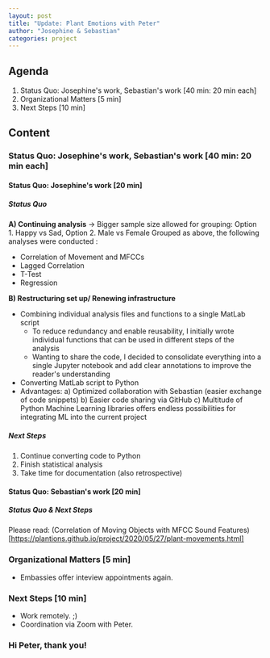 ```yaml
---
layout: post
title: "Update: Plant Emotions with Peter"
author: "Josephine & Sebastian"
categories: project
---
```


## Agenda

1. Status Quo: Josephine's work, Sebastian's work  [40 min: 20 min each]
3. Organizational Matters [5 min]
4. Next Steps [10 min]

## Content

### Status Quo: Josephine's work, Sebastian's work  [40 min: 20 min each]

#### Status Quo: Josephine's work [20 min]

##### Status Quo
**A) Continuing analysis**
-> Bigger sample size allowed for grouping:
   Option 1. Happy vs Sad,
   Option 2. Male vs Female
Grouped as above, the following analyses were conducted :
- Correlation of Movement and MFCCs
- Lagged Correlation
- T-Test
- Regression

**B) Restructuring set up/ Renewing infrastructure**
- Combining individual analysis files and functions to a single MatLab script
    - To reduce redundancy and enable reusability, I initially wrote individual functions that can be used in different steps
      of the analysis
    - Wanting to share the code, I decided to consolidate everything into a single Jupyter notebook and add clear annotations
      to improve the reader's understanding   
- Converting MatLab script to Python
- Advantages:
  a) Optimized collaboration with Sebastian (easier exchange of code snippets)
  b) Easier code sharing via GitHub
  c) Multitude of Python Machine Learning libraries offers endless possibilities for integrating ML into the current project

##### Next Steps

1. Continue converting code to Python
2. Finish statistical analysis
3. Take time for documentation (also retrospective)

#### Status Quo: Sebastian's work [20 min]

##### Status Quo & Next Steps

Please read: (Correlation of Moving Objects with MFCC Sound Features)[https://plantions.github.io/project/2020/05/27/plant-movements.html]

### Organizational Matters [5 min]
- Embassies offer inteview appointments again.

### Next Steps [10 min]
- Work remotely. ;)
- Coordination via Zoom with Peter.

### Hi Peter, thank you!
